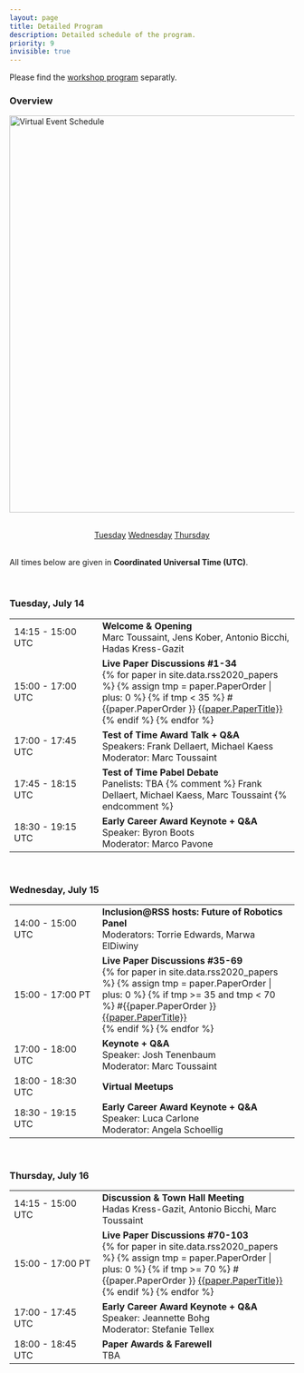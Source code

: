 ```yaml
---
layout: page
title: Detailed Program
description: Detailed schedule of the program.
priority: 9
invisible: true
---
```


Please find the [workshop program](workshops/) separatly.

### Overview

<img src="{{ site.baseurl }}/images/schedule-crop.jpg"
       alt="Virtual Event Schedule" width = "700" /> 


<br/>

<center>
  <a class="btn btn-primary" href="#tue" role="button">Tuesday</a>
  <a class="btn btn-primary" href="#wed" role="button">Wednesday</a>
  <a class="btn btn-primary" href="#thu" role="button">Thursday</a>
</center>

<br/>

All times below are given in **Coordinated Universal Time (UTC)**.

<a name="tue">&nbsp;</a>

### Tuesday, July 14

<table class="table table-striped table-program">
  <tr>
    <td width="140px">14:15 - 15:00 UTC</td>
    <td>
      <b>Welcome & Opening</b>
      <br/>Marc Toussaint, Jens Kober, Antonio Bicchi, Hadas Kress-Gazit
    </td>
  </tr>
  <tr>
    <td width="140px">15:00 - 17:00 UTC</td>
    <td>
      <b>Live Paper Discussions #1-34</b>
	  <br/>
	  {% for paper in site.data.rss2020_papers %}
	  {% assign tmp = paper.PaperOrder | plus: 0 %}
      {% if tmp < 35 %}
	  #{{paper.PaperOrder }} <a href="{{ site.baseurl }}/program/papers/{{ paper.PaperOrder}}/">{{paper.PaperTitle}}</a>
	  <br/>
      {% endif %}
	  {% endfor %}
    </td>
  </tr>
  <tr>
    <td width="140px">17:00 - 17:45 UTC</td>
    <td>
      <b>Test of Time Award Talk + Q&A</b>
      <br/>Speakers: Frank Dellaert, Michael Kaess
      <br/>Moderator: Marc Toussaint
    </td>
  </tr>
  <tr>
    <td width="140px">17:45 - 18:15 UTC</td>
    <td>
      <b>Test of Time Pabel Debate</b>
      <br/>Panelists: TBA
	  {% comment %}
	  Frank Dellaert, Michael Kaess, Marc Toussaint
	  {% endcomment %}
    </td>
  </tr>
  <tr>
    <td width="140px">18:30 - 19:15 UTC</td>
    <td>
      <b>Early Career Award Keynote + Q&A</b>
      <br/>Speaker: Byron Boots
      <br/>Moderator: Marco Pavone
    </td>
  </tr>
</table>

<a name="wed">&nbsp;</a>

### Wednesday, July 15

<table class="table table-striped table-program">
  <tr>
    <td width="140px">14:00 - 15:00 UTC</td>
    <td>
      <b>Inclusion@RSS hosts: Future of Robotics Panel</b>
      <br/>Moderators: Torrie Edwards, Marwa ElDiwiny
    </td>
  </tr>
  <tr>
    <td width="140px">15:00 - 17:00 PT</td>
    <td>
      <b>Live Paper Discussions #35-69</b>
	  <br/>
	  {% for paper in site.data.rss2020_papers %}
	  {% assign tmp = paper.PaperOrder | plus: 0 %}
      {% if tmp >= 35 and tmp < 70 %}
	  #{{paper.PaperOrder }} <a href="{{ site.baseurl }}/program/papers/{{ paper.PaperOrder}}/">{{paper.PaperTitle}}</a>
	  <br/>
      {% endif %}
	  {% endfor %}
    </td>
  </tr>
  <tr>
    <td width="140px">17:00 - 18:00 UTC</td>
    <td>
      <b>Keynote + Q&A</b>
      <br/>Speaker: Josh Tenenbaum
      <br/>Moderator: Marc Toussaint
    </td>
  </tr>
  <tr>
    <td width="140px">18:00 - 18:30 UTC</td>
    <td>
      <b>Virtual Meetups</b>
    </td>
  </tr>
  <tr>
    <td width="140px">18:30 - 19:15 UTC</td>
    <td>
      <b>Early Career Award Keynote + Q&A</b>
      <br/>Speaker: Luca Carlone
      <br/>Moderator: Angela Schoellig
    </td>
  </tr>
</table>

<a name="thu">&nbsp;</a>

### Thursday, July 16

<table class="table table-striped table-program">
  <tr>
    <td width="140px">14:15 - 15:00 UTC</td>
    <td>
      <b>Discussion & Town Hall Meeting</b>
      <br/>Hadas Kress-Gazit, Antonio Bicchi, Marc Toussaint
    </td>
  </tr>
  <tr>
    <td width="140px">15:00 - 17:00 PT</td>
    <td>
      <b>Live Paper Discussions #70-103</b>
	  <br/>
	  {% for paper in site.data.rss2020_papers %}
	  {% assign tmp = paper.PaperOrder | plus: 0 %}
      {% if tmp >= 70 %}
	  #{{paper.PaperOrder }} <a href="{{ site.baseurl }}/program/papers/{{ paper.PaperOrder}}/">{{paper.PaperTitle}}</a>
	  <br/>
      {% endif %}
	  {% endfor %}
    </td>
  </tr>
  <tr>
    <td width="140px">17:00 - 17:45 UTC</td>
    <td>
      <b>Early Career Award Keynote + Q&A</b>
      <br/>Speaker: Jeannette Bohg
      <br/>Moderator: Stefanie Tellex
    </td>
  </tr>
  <tr>
    <td width="140px">18:00 - 18:45 UTC</td>
    <td>
      <b>Paper Awards & Farewell</b>
      <br/>TBA
    </td>
  </tr>
</table>
